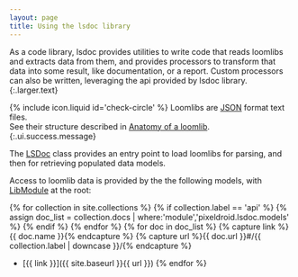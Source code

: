 ```yaml
---
layout: page
title: Using the lsdoc library
---
```


As a code library, lsdoc provides utilities to write code that reads loomlibs and extracts data from them, and provides processors to transform that data into some result, like documentation, or a report. Custom processors can also be written, leveraging the api provided by lsdoc library.
{:.larger.text}

<span>{% include icon.liquid id='check-circle' %}</span> Loomlibs are [JSON] format text files.<br>See their structure described in [Anatomy of a loomlib].
{:.ui.success.message}

The [LSDoc] class provides an entry point to load loomlibs for parsing, and then for retrieving populated data models.

Access to loomlib data is provided by the the following models, with [LibModule] at the root:

{% for collection in site.collections %}
{% if collection.label == 'api' %}
{% assign doc_list = collection.docs | where:'module','pixeldroid.lsdoc.models' %}
{% endif %}
{% endfor %}
{% for doc in doc_list %}
  {% capture link %}{{ doc.name }}{% endcapture %}
  {% capture url %}{{ doc.url }}#/{{ collection.label | downcase }}/{% endcapture %}
- [{{ link }}]({{ site.baseurl }}{{ url }})
{% endfor %}



[Anatomy of a loomlib]: {{site.baseurl}}/guides/Anatomy-of-a-loomlib/#/guides/ "documentation of the loomlib structure"
[JSON]: https://www.json.org/ "javascript object notation"
[LibModule]: {{site.baseurl}}/api/pixeldroid/lsdoc/models/LibModule/#/api/ "API docs for LibModule"
[LSDoc]: {{site.baseurl}}/api/pixeldroid/lsdoc/LSDoc/#/api/ "API docs for LSDoc"
